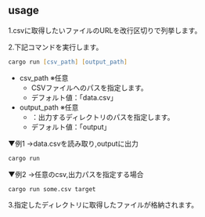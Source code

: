## usage

1.csvに取得したいファイルのURLを改行区切りで列挙します。

2.下記コマンドを実行します。

```zsh
cargo run [csv_path] [output_path]
```

- csv_path ※任意
  - CSVファイルへのパスを指定します。
  - デフォルト値：「data.csv」
- output_path ※任意
  - ：出力するディレクトリのパスを指定します。
  - デフォルト値：「output」

▼例1
→data.csvを読み取り,outputに出力
```zsh
cargo run
```

▼例2
→任意のcsv,出力パスを指定する場合
```zsh
cargo run some.csv target
```

3.指定したディレクトリに取得したファイルが格納されます。